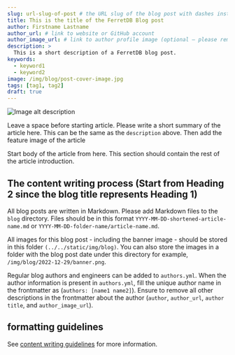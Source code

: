 ```yaml
---
slug: url-slug-of-post # the URL slug of the blog post with dashes instead of spaces
title: This is the title of the FerretDB Blog post
author: Firstname Lastname
author_url: # link to website or GitHub account
author_image_url: # link to author profile image (optional – please remove this line if you don't want to use an author image. See below for more info)
description: >
  This is a short description of a FerretDB blog post.
keywords:
  - keyword1
  - keyword2
image: /img/blog/post-cover-image.jpg
tags: [tag1, tag2]
draft: true
---
```


![Image alt description](/img/blog/banner-image.jpg) <!--Please add the path for the image banner (i.e. /img/blog/banner-image.png).-->

Leave a space before starting article.
Please write a short summary of the article here.
This can be the same as the `description` above.
Then add the feature image of the article

<!--truncate-->

Start body of the article from here.
This section should contain the rest of the article introduction.

## The content writing process (Start from Heading 2 since the blog title represents Heading 1)

All blog posts are written in Markdown.
Please add Markdown files to the `blog` directory.
Files should be in this format `YYYY-MM-DD-shortened-article-name.md` or `YYYY-MM-DD-folder-name/article-name.md`.

All images for this blog post - including the banner image - should be stored in this folder `(../../static/img/blog)`.
You can also store the images in a folder with the blog post date under this directory for example, `/img/blog/2022-12-29/banner.png`.

Regular blog authors and engineers can be added to `authors.yml`.
When the author information is present in `authors.yml`, fill the unique author name in the frontmatter as (`authors: [name1 name2]`).
Ensure to remove all other descriptions in the frontmatter about the author (`author`, `author_url`, `author title`, and `author_image_url`).

## formatting guidelines

See [content writing guidelines](../../docs/contributing/writing-guide.md) for more information.
